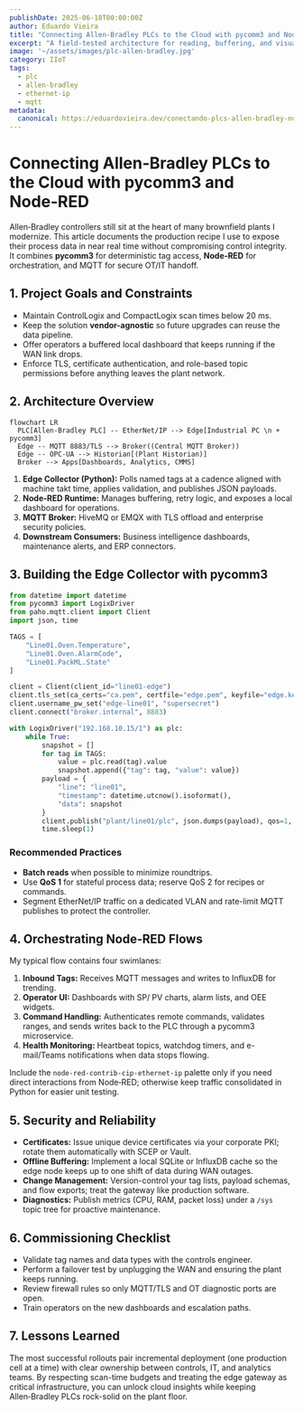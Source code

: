 ```yaml
---
publishDate: 2025-06-18T00:00:00Z
author: Eduardo Vieira
title: "Connecting Allen‑Bradley PLCs to the Cloud with pycomm3 and Node‑RED"
excerpt: "A field-tested architecture for reading, buffering, and visualizing Allen‑Bradley PLC data securely in the cloud."
image: '~/assets/images/plc-allen-bradley.jpg'
category: IIoT
tags:
  - plc
  - allen-bradley
  - ethernet-ip
  - mqtt
metadata:
  canonical: https://eduardovieira.dev/conectando-plcs-allen-bradley-nube
---
```


# Connecting Allen‑Bradley PLCs to the Cloud with pycomm3 and Node‑RED

Allen‑Bradley controllers still sit at the heart of many brownfield plants I modernize. This article documents the production recipe I use to expose their process data in near real time without compromising control integrity. It combines **pycomm3** for deterministic tag access, **Node‑RED** for orchestration, and MQTT for secure OT/IT handoff.

## 1. Project Goals and Constraints

- Maintain ControlLogix and CompactLogix scan times below 20 ms.
- Keep the solution **vendor-agnostic** so future upgrades can reuse the data pipeline.
- Offer operators a buffered local dashboard that keeps running if the WAN link drops.
- Enforce TLS, certificate authentication, and role-based topic permissions before anything leaves the plant network.

## 2. Architecture Overview

```mermaid
flowchart LR
  PLC[Allen-Bradley PLC] -- EtherNet/IP --> Edge[Industrial PC \n + pycomm3]
  Edge -- MQTT 8883/TLS --> Broker((Central MQTT Broker))
  Edge -- OPC-UA --> Historian[(Plant Historian)]
  Broker --> Apps[Dashboards, Analytics, CMMS]
```

1. **Edge Collector (Python):** Polls named tags at a cadence aligned with machine takt time, applies validation, and publishes JSON payloads.
2. **Node‑RED Runtime:** Manages buffering, retry logic, and exposes a local dashboard for operations.
3. **MQTT Broker:** HiveMQ or EMQX with TLS offload and enterprise security policies.
4. **Downstream Consumers:** Business intelligence dashboards, maintenance alerts, and ERP connectors.

## 3. Building the Edge Collector with pycomm3

```python
from datetime import datetime
from pycomm3 import LogixDriver
from paho.mqtt.client import Client
import json, time

TAGS = [
    "Line01.Oven.Temperature",
    "Line01.Oven.AlarmCode",
    "Line01.PackML.State"
]

client = Client(client_id="line01-edge")
client.tls_set(ca_certs="ca.pem", certfile="edge.pem", keyfile="edge.key")
client.username_pw_set("edge-line01", "supersecret")
client.connect("broker.internal", 8883)

with LogixDriver("192.168.10.15/1") as plc:
    while True:
        snapshot = []
        for tag in TAGS:
            value = plc.read(tag).value
            snapshot.append({"tag": tag, "value": value})
        payload = {
            "line": "line01",
            "timestamp": datetime.utcnow().isoformat(),
            "data": snapshot
        }
        client.publish("plant/line01/plc", json.dumps(payload), qos=1, retain=False)
        time.sleep(1)
```

### Recommended Practices

- **Batch reads** when possible to minimize roundtrips.
- Use **QoS 1** for stateful process data; reserve QoS 2 for recipes or commands.
- Segment EtherNet/IP traffic on a dedicated VLAN and rate-limit MQTT publishes to protect the controller.

## 4. Orchestrating Node‑RED Flows

My typical flow contains four swimlanes:

1. **Inbound Tags:** Receives MQTT messages and writes to InfluxDB for trending.
2. **Operator UI:** Dashboards with SP/ PV charts, alarm lists, and OEE widgets.
3. **Command Handling:** Authenticates remote commands, validates ranges, and sends writes back to the PLC through a pycomm3 microservice.
4. **Health Monitoring:** Heartbeat topics, watchdog timers, and e-mail/Teams notifications when data stops flowing.

Include the `node-red-contrib-cip-ethernet-ip` palette only if you need direct interactions from Node‑RED; otherwise keep traffic consolidated in Python for easier unit testing.

## 5. Security and Reliability

- **Certificates:** Issue unique device certificates via your corporate PKI; rotate them automatically with SCEP or Vault.
- **Offline Buffering:** Implement a local SQLite or InfluxDB cache so the edge node keeps up to one shift of data during WAN outages.
- **Change Management:** Version-control your tag lists, payload schemas, and flow exports; treat the gateway like production software.
- **Diagnostics:** Publish metrics (CPU, RAM, packet loss) under a `/sys` topic tree for proactive maintenance.

## 6. Commissioning Checklist

- Validate tag names and data types with the controls engineer.
- Perform a failover test by unplugging the WAN and ensuring the plant keeps running.
- Review firewall rules so only MQTT/TLS and OT diagnostic ports are open.
- Train operators on the new dashboards and escalation paths.

## 7. Lessons Learned

The most successful rollouts pair incremental deployment (one production cell at a time) with clear ownership between controls, IT, and analytics teams. By respecting scan-time budgets and treating the edge gateway as critical infrastructure, you can unlock cloud insights while keeping Allen‑Bradley PLCs rock-solid on the plant floor.
